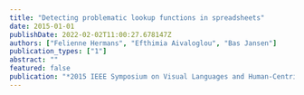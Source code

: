 ```yaml
---
title: "Detecting problematic lookup functions in spreadsheets"
date: 2015-01-01
publishDate: 2022-02-02T11:00:27.678147Z
authors: ["Felienne Hermans", "Efthimia Aivaloglou", "Bas Jansen"]
publication_types: ["1"]
abstract: ""
featured: false
publication: "*2015 IEEE Symposium on Visual Languages and Human-Centric Computing (VL/HCC)*"
---
```


